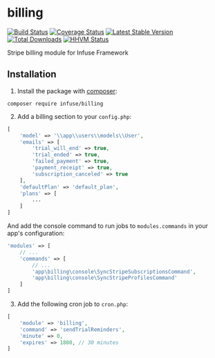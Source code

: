 billing
=================

[![Build Status](https://travis-ci.org/infusephp/billing.png?branch=master)](https://travis-ci.org/infusephp/billing)
[![Coverage Status](https://coveralls.io/repos/infusephp/billing/badge.png)](https://coveralls.io/r/infusephp/billing)
[![Latest Stable Version](https://poser.pugx.org/infuse/billing/v/stable.png)](https://packagist.org/packages/infuse/billing)
[![Total Downloads](https://poser.pugx.org/infuse/billing/downloads.png)](https://packagist.org/packages/infuse/billing)
[![HHVM Status](http://hhvm.h4cc.de/badge/infuse/billing.svg)](http://hhvm.h4cc.de/package/infuse/billing)

Stripe billing module for Infuse Framework

## Installation

1. Install the package with [composer](http://getcomposer.org):

```
composer require infuse/billing
```

2. Add a billing section to your `config.php`:
```php
[
	'model' => '\\app\\users\\models\\User',
	'emails' => [
		'trial_will_end' => true,
		'trial_ended' => true,
		'failed_payment' => true,
		'payment_receipt' => true,
		'subscription_canceled' => true
	],
	'defaultPlan' => 'default_plan',
	'plans' => [
		...
	]
]
```

And add the console command to run jobs to `modules.commands` in your app's configuration:
```php
'modules' => [
	// ...
	'commands' => [
		// ...
		'app\billing\console\SyncStripeSubscriptionsCommand',
		'app\billing\console\SyncStripeProfilesCommand'
	]
]
```

3. Add the following cron job to `cron.php`:
```php
[
    'module' => 'billing',
    'command' => 'sendTrialReminders',
    'minute' => 0,
    'expires' => 1800, // 30 minutes
]
```